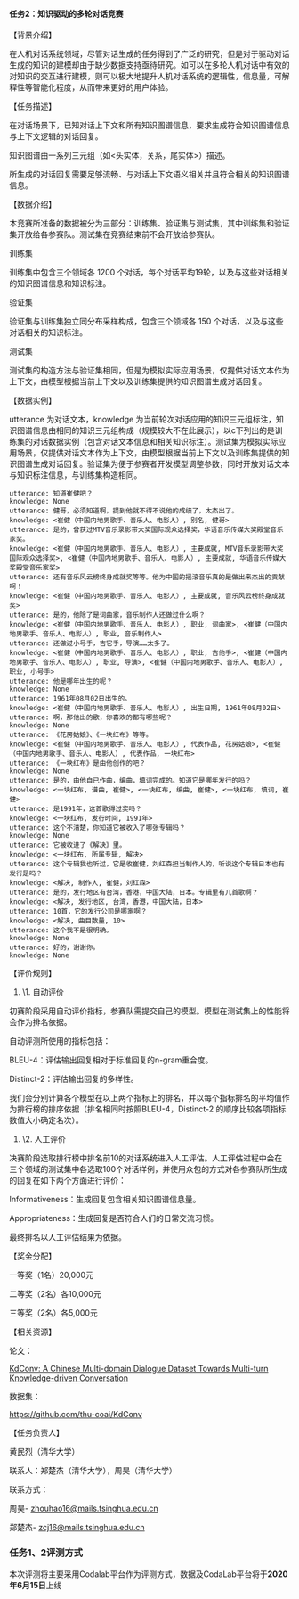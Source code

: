 #### **任务2：知识驱动的多轮对话竞赛**

【背景介绍】

   在人机对话系统领域，尽管对话生成的任务得到了广泛的研究，但是对于驱动对话生成的知识的建模却由于缺少数据支持亟待研究。如可以在多轮人机对话中有效的对知识的交互进行建模，则可以极大地提升人机对话系统的逻辑性，信息量，可解释性等智能化程度，从而带来更好的用户体验。

 

【任务描述】

   在对话场景下，已知对话上下文和所有知识图谱信息，要求生成符合知识图谱信息与上下文逻辑的对话回复。

   知识图谱由一系列三元组（如<头实体，关系，尾实体>）描述。

   所生成的对话回复需要足够流畅、与对话上下文语义相关并且符合相关的知识图谱信息。

 

【数据介绍】

本竞赛所准备的数据被分为三部分：训练集、验证集与测试集，其中训练集和验证集开放给各参赛队。测试集在竞赛结束前不会开放给参赛队。

训练集

训练集中包含三个领域各 1200 个对话，每个对话平均19轮，以及与这些对话相关的知识图谱信息和知识标注。

验证集

验证集与训练集独立同分布采样构成，包含三个领域各 150 个对话，以及与这些对话相关的知识标注。

测试集

测试集的构造方法与验证集相同，但是为模拟实际应用场景，仅提供对话文本作为上下文，由模型根据当前上下文以及训练集提供的知识图谱生成对话回复。

 

【数据实例】

   utterance 为对话文本，knowledge 为当前轮次对话应用的知识三元组标注，知识图谱信息由相同的知识三元组构成（规模较大不在此展示），以c下列出的是训练集的对话数据实例（包含对话文本信息和相关知识标注）。测试集为模拟实际应用场景，仅提供对话文本作为上下文，由模型根据当前上下文以及训练集提供的知识图谱生成对话回复。验证集为便于参赛者开发模型调整参数，同时开放对话文本与知识标注信息，与训练集构造相同。

 

```
utterance: 知道崔健吧？
knowledge: None
utterance: 健哥，必须知道啊，提到他就不得不说他的成绩了，太杰出了。
knowledge: <崔健（中国内地男歌手、音乐人、电影人）, 别名, 健哥>
utterance: 是的，曾获过MTV音乐录影带大奖国际观众选择奖，华语音乐传媒大奖殿堂音乐家奖。
knowledge: <崔健（中国内地男歌手、音乐人、电影人）, 主要成就, MTV音乐录影带大奖国际观众选择奖>, <崔健（中国内地男歌手、音乐人、电影人）, 主要成就, 华语音乐传媒大奖殿堂音乐家奖>
utterance: 还有音乐风云榜终身成就奖等等。他为中国的摇滚音乐真的是做出来杰出的贡献啊！
knowledge: <崔健（中国内地男歌手、音乐人、电影人）, 主要成就, 音乐风云榜终身成就奖>
utterance: 是的，他除了是词曲家，音乐制作人还做过什么啊？
knowledge: <崔健（中国内地男歌手、音乐人、电影人）, 职业, 词曲家>, <崔健（中国内地男歌手、音乐人、电影人）, 职业, 音乐制作人>
utterance: 还做过小号手，吉它手，导演……太多了。
knowledge: <崔健（中国内地男歌手、音乐人、电影人）, 职业, 吉他手>, <崔健（中国内地男歌手、音乐人、电影人）, 职业, 导演>, <崔健（中国内地男歌手、音乐人、电影人）, 职业, 小号手>
utterance: 他是哪年出生的呢？
knowledge: None
utterance: 1961年08月02日出生的。
knowledge: <崔健（中国内地男歌手、音乐人、电影人）, 出生日期, 1961年08月02日>
utterance: 啊，那他出的歌，你喜欢的都有哪些呢？
knowledge: None
utterance: 《花房姑娘》、《一块红布》等等。
knowledge: <崔健（中国内地男歌手、音乐人、电影人）, 代表作品, 花房姑娘>, <崔健（中国内地男歌手、音乐人、电影人）, 代表作品, 一块红布>
utterance: 《一块红布》是由他创作的吧？
knowledge: None
utterance: 是的，由他自已作曲，编曲，填词完成的。知道它是哪年发行的吗？
knowledge: <一块红布, 谱曲, 崔健>, <一块红布, 编曲, 崔健>, <一块红布, 填词, 崔健>
utterance: 是1991年，这首歌得过奖吗？
knowledge: <一块红布, 发行时间, 1991年>
utterance: 这个不清楚，你知道它被收入了哪张专辑吗？
knowledge: None
utterance: 它被收进了《解决》里。
knowledge: <一块红布, 所属专辑, 解决>
utterance: 这个专辑我也听过，它是收崔健，刘红森担当制作人的，听说这个专辑日本也有发行是吗？
knowledge: <解决, 制作人, 崔健，刘红森>
utterance: 是的，发行地区有台湾，香港，中国大陆，日本。专辑里有几首歌啊？
knowledge: <解决, 发行地区, 台湾，香港，中国大陆，日本>
utterance: 10首，它的发行公司是哪家啊？
knowledge: <解决, 曲目数量, 10>
utterance: 这个我不是很明确。
knowledge: None
utterance: 好的，谢谢你。
knowledge: None
```

 

【评价规则】

1. \1. 自动评价

初赛阶段采用自动评价指标，参赛队需提交自己的模型。模型在测试集上的性能将会作为排名依据。

自动评测所使用的指标包括：

BLEU-4：评估输出回复相对于标准回复的n-gram重合度。

Distinct-2：评估输出回复的多样性。

我们会分别计算各个模型在以上两个指标上的排名，并以每个指标排名的平均值作为排行榜的排序依据（排名相同时按照BLEU-4，Distinct-2 的顺序比较各项指标数值大小确定名次）。

1. \2. 人工评价

决赛阶段选取排行榜中排名前10的对话系统进入人工评估。人工评估过程中会在三个领域的测试集中各选取100个对话样例，并使用众包的方式对各参赛队所生成的回复在如下两个方面进行评价：

Informativeness：生成回复包含相关知识图谱信息量。

Appropriateness：生成回复是否符合人们的日常交流习惯。

最终排名以人工评估结果为依据。

 

【奖金分配】

一等奖（1名）20,000元

二等奖（2名）各10,000元

三等奖（2名）各5,000元

 

【相关资源】

论文：

[KdConv: A Chinese Multi-domain Dialogue Dataset Towards Multi-turn Knowledge-driven Conversation](https://arxiv.org/abs/2004.04100)

数据集：

https://github.com/thu-coai/KdConv

 

【任务负责人】

黄民烈（清华大学）

联系人：郑楚杰（清华大学），周昊（清华大学）

联系方式：

周昊- [zhouhao16@mails.tsinghua.edu.cn](mailto:zhouhao16@mails.tsinghua.edu.cn)

郑楚杰- [zcj16@mails.tsinghua.edu.cn](mailto:zcj16@mails.tsinghua.edu.cn)

 

### **任务1、2评测方式**

   本次评测将主要采用Codalab平台作为评测方式，数据及CodaLab平台将于**2020年6月15日**上线

 